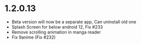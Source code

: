 # 1.2.0.13

- Beta version will now be a separate app, Can uninstall old one
- Splash Screen for below android 12, Fix #233
- Remove scrolling animation in manga reader
- Fix 9anime (Fix #232)
